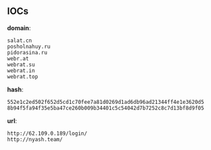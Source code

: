 
## IOCs

__domain__:

```text
salat.cn
posholnahuy.ru
pidorasina.ru
webr.at
webrat.su
webrat.in
webrat.top
```
__hash__:

```text
552e1c2ed502f652d5cd1c70fee7a81d0269d1ad6db96ad21344ff4e1e3620d5
8b94f5fa94f35e5ba47ce260b009b34401c5c54042d7b7252c8c7d13bf8d9f05
```
__url__:

```text
http://62.109.0.189/login/
http://nyash.team/
```